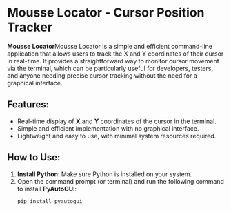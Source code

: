 # Mousse Locator - Cursor Position Tracker

**Mousse Locator**Mousse Locator is a simple and efficient command-line application that allows users to track the X and Y coordinates of their cursor in real-time. It provides a straightforward way to monitor cursor movement via the terminal, which can be particularly useful for developers, testers, and anyone needing precise cursor tracking without the need for a graphical interface.
## Features:
- Real-time display of **X** and **Y** coordinates of the cursor in the terminal.
- Simple and efficient implementation with no graphical interface.
- Lightweight and easy to use, with minimal system resources required.
## How to Use:
1. **Install Python**: Make sure Python is installed on your system.
2. Open the command prompt (or terminal) and run the following command to install **PyAutoGUI**:
   ```bash
   pip install pyautogui
